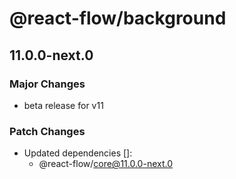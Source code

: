 # @react-flow/background

## 11.0.0-next.0

### Major Changes

- beta release for v11

### Patch Changes

- Updated dependencies []:
  - @react-flow/core@11.0.0-next.0
